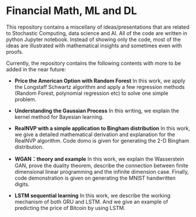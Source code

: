 # Financial Math, ML and DL 


This repository contains a miscellany of ideas/presentations that are related to Stochastic Computing, data science and AI. All of the code are written in python Jupyter notebook. Instead of showing only the code, most of the ideas are illustrated with mathematical insights and sometimes even with proofs. 

Currently, the repository contains the following contents with more to be added in the near future:
* **Price the American Option with Random Forest**
In this work, we apply the Longstaff Schwartz algorithm and apply a few regression methods (Random Forest, polynomial regression etc) to solve one simple problem.

* **Understanding the Gaussian Process** 
In this writing, we explain the kernel method for Bayesian learning. 

* **RealNVP with a simple application to Bingham distribution**
In this work, we give a detailed mathematical derivation and explanation for the RealNVP algorithm. Code domo is given for generating the 2-D Bingham distribution. 

* **WGAN：theory and example**
In this work, we explain the Wasserstein GAN, prove the duality theorem, describe the connection between finite dimensional linear programming and the infinite dimension case. Finally, code demonstration is given on generating the MNIST handwritten digits.

* **LSTM sequential learning**
In this work, we describe the working mechanism of both GRU and LSTM. And we give an example of predicting the price of Bitcoin by using LSTM. 
